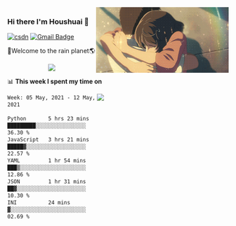 <img  align='right' height="150" src="https://github.com/LikeRainDay/LikeRainDay/blob/master/pic/img_rain_1.gif?raw=true">



### Hi there I'm Houshuai :lemon:

[![csdn](https://img.shields.io/badge/-csdn-c14438?style=flat-square&logo=c&logoColor=white)](https://blog.csdn.net/qq_15807167)
[![Gmail Badge](https://img.shields.io/badge/-gmail-c14438?style=flat-square&logo=Gmail&logoColor=white&link=mailto:houshuai0816@gmail.com)](mailto:houshuai0816@gmail.com)

🚀Welcome to the rain planet🌎

<center>
<img align='center'  src="https://source.unsplash.com/random/1200x600">
</center>

📊 **This week I spent my time on**

<img align='right'   width="300" src="https://github-readme-stats.vercel.app/api?username=LikeRainDay&show_icons=true&title_color=fff&icon_color=79ff97&text_color=9f9f9f&bg_color=151515">

<!--START_SECTION:waka-->
```text
Week: 05 May, 2021 - 12 May, 2021

Python       5 hrs 23 mins   █████████░░░░░░░░░░░░░░░░   36.30 % 
JavaScript   3 hrs 21 mins   █████▓░░░░░░░░░░░░░░░░░░░   22.57 % 
YAML         1 hr 54 mins    ███▒░░░░░░░░░░░░░░░░░░░░░   12.86 % 
JSON         1 hr 31 mins    ██▓░░░░░░░░░░░░░░░░░░░░░░   10.30 % 
INI          24 mins         ▓░░░░░░░░░░░░░░░░░░░░░░░░   02.69 % 
```
<!--END_SECTION:waka-->
